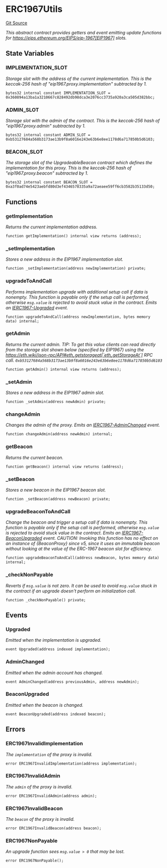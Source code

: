 # ERC1967Utils
[Git Source](https://github.com/metacontract/mc/blob/df7a49283d8212c99bebd64a186325e91d34c075/resources/devkit/api-reference/Flattened.sol)

*This abstract contract provides getters and event emitting update functions for
https://eips.ethereum.org/EIPS/eip-1967[EIP1967] slots.*


## State Variables
### IMPLEMENTATION_SLOT
*Storage slot with the address of the current implementation.
This is the keccak-256 hash of "eip1967.proxy.implementation" subtracted by 1.*


```solidity
bytes32 internal constant IMPLEMENTATION_SLOT = 0x360894a13ba1a3210667c828492db98dca3e2076cc3735a920a3ca505d382bbc;
```


### ADMIN_SLOT
*Storage slot with the admin of the contract.
This is the keccak-256 hash of "eip1967.proxy.admin" subtracted by 1.*


```solidity
bytes32 internal constant ADMIN_SLOT = 0xb53127684a568b3173ae13b9f8a6016e243e63b6e8ee1178d6a717850b5d6103;
```


### BEACON_SLOT
*The storage slot of the UpgradeableBeacon contract which defines the implementation for this proxy.
This is the keccak-256 hash of "eip1967.proxy.beacon" subtracted by 1.*


```solidity
bytes32 internal constant BEACON_SLOT = 0xa3f0ad74e5423aebfd80d3ef4346578335a9a72aeaee59ff6cb3582b35133d50;
```


## Functions
### getImplementation

*Returns the current implementation address.*


```solidity
function getImplementation() internal view returns (address);
```

### _setImplementation

*Stores a new address in the EIP1967 implementation slot.*


```solidity
function _setImplementation(address newImplementation) private;
```

### upgradeToAndCall

*Performs implementation upgrade with additional setup call if data is nonempty.
This function is payable only if the setup call is performed, otherwise `msg.value` is rejected
to avoid stuck value in the contract.
Emits an [IERC1967-Upgraded](/resources/devkit/api-reference/Flattened.sol/contract.UpgradeableBeacon#upgraded) event.*


```solidity
function upgradeToAndCall(address newImplementation, bytes memory data) internal;
```

### getAdmin

*Returns the current admin.
TIP: To get this value clients can read directly from the storage slot shown below (specified by EIP1967) using
the https://eth.wiki/json-rpc/API#eth_getstorageat[`eth_getStorageAt`] RPC call.
`0xb53127684a568b3173ae13b9f8a6016e243e63b6e8ee1178d6a717850b5d6103`*


```solidity
function getAdmin() internal view returns (address);
```

### _setAdmin

*Stores a new address in the EIP1967 admin slot.*


```solidity
function _setAdmin(address newAdmin) private;
```

### changeAdmin

*Changes the admin of the proxy.
Emits an [IERC1967-AdminChanged](/lib/ucs-contracts/lib/openzeppelin-contracts/contracts/proxy/ERC1967/ERC1967Utils.sol/library.ERC1967Utils.md#adminchanged) event.*


```solidity
function changeAdmin(address newAdmin) internal;
```

### getBeacon

*Returns the current beacon.*


```solidity
function getBeacon() internal view returns (address);
```

### _setBeacon

*Stores a new beacon in the EIP1967 beacon slot.*


```solidity
function _setBeacon(address newBeacon) private;
```

### upgradeBeaconToAndCall

*Change the beacon and trigger a setup call if data is nonempty.
This function is payable only if the setup call is performed, otherwise `msg.value` is rejected
to avoid stuck value in the contract.
Emits an [IERC1967-BeaconUpgraded](/lib/ucs-contracts/lib/openzeppelin-contracts/contracts/proxy/ERC1967/ERC1967Utils.sol/library.ERC1967Utils.md#beaconupgraded) event.
CAUTION: Invoking this function has no effect on an instance of {BeaconProxy} since v5, since
it uses an immutable beacon without looking at the value of the ERC-1967 beacon slot for
efficiency.*


```solidity
function upgradeBeaconToAndCall(address newBeacon, bytes memory data) internal;
```

### _checkNonPayable

*Reverts if `msg.value` is not zero. It can be used to avoid `msg.value` stuck in the contract
if an upgrade doesn't perform an initialization call.*


```solidity
function _checkNonPayable() private;
```

## Events
### Upgraded
*Emitted when the implementation is upgraded.*


```solidity
event Upgraded(address indexed implementation);
```

### AdminChanged
*Emitted when the admin account has changed.*


```solidity
event AdminChanged(address previousAdmin, address newAdmin);
```

### BeaconUpgraded
*Emitted when the beacon is changed.*


```solidity
event BeaconUpgraded(address indexed beacon);
```

## Errors
### ERC1967InvalidImplementation
*The `implementation` of the proxy is invalid.*


```solidity
error ERC1967InvalidImplementation(address implementation);
```

### ERC1967InvalidAdmin
*The `admin` of the proxy is invalid.*


```solidity
error ERC1967InvalidAdmin(address admin);
```

### ERC1967InvalidBeacon
*The `beacon` of the proxy is invalid.*


```solidity
error ERC1967InvalidBeacon(address beacon);
```

### ERC1967NonPayable
*An upgrade function sees `msg.value > 0` that may be lost.*


```solidity
error ERC1967NonPayable();
```

